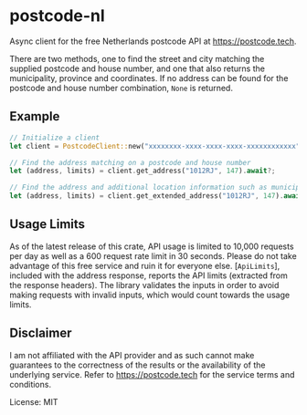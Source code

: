 # postcode-nl

Async client for the free Netherlands postcode API at <https://postcode.tech>.

There are two methods, one to find the street and city matching the supplied postcode and house number, and one that also returns the municipality, province and coordinates. If no address can be found for the postcode and house number combination, `None` is returned.

## Example
```rust
// Initialize a client
let client = PostcodeClient::new("xxxxxxxx-xxxx-xxxx-xxxx-xxxxxxxxxxxx");

// Find the address matching on a postcode and house number
let (address, limits) = client.get_address("1012RJ", 147).await?;

// Find the address and additional location information such as municipality, province and coordinates
let (address, limits) = client.get_extended_address("1012RJ", 147).await?;
```

## Usage Limits
As of the latest release of this crate, API usage is limited to 10,000 requests per day as well as a 600 request rate limit in 30 seconds. Please do not take advantage of this free service and ruin it for everyone else. [`ApiLimits`], included with the address response, reports the API limits (extracted from the response headers). The library validates the inputs in order to avoid making requests with invalid inputs, which would count towards the usage limits.

## Disclaimer
I am not affiliated with the API provider and as such cannot make guarantees to the correctness of the results or the availability of the underlying service. Refer to <https://postcode.tech> for the service terms and conditions.

License: MIT
